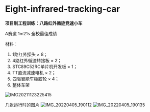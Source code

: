 # Eight-infrared-tracking-car
**项目制工程训练：八路红外循迹竞速小车**

A赛道         1m21s         全校最佳成绩

材料：

1. 1路红外探头 × 8；
2. 4路红外循迹转接板 × 2；
3. STC89C52RC单片机开发板 × 1；
4. TT直流减速电机 × 2；
5. 四驱智能车橡胶轮 × 4；
6. 整体车架 

![IMG20211123225415](https://user-images.githubusercontent.com/85218852/161739735-3a5f9c2e-2ded-4b6c-9248-57af06f0d23f.jpg)

几张运行时的图片
![IMG_20220405_190112](https://user-images.githubusercontent.com/85218852/161740169-7955a277-4921-4b9e-a4d9-17a4031a172f.jpg)
![IMG_20220405_190135](https://user-images.githubusercontent.com/85218852/161740197-3077077b-da69-4607-bee5-e2b0741d0434.jpg)

